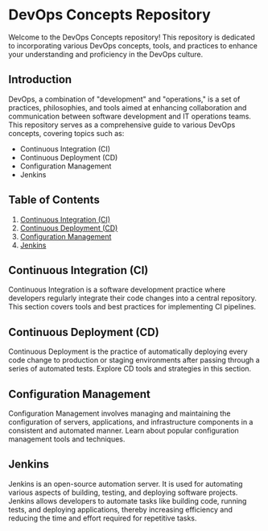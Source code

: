 # DevOps Concepts Repository

Welcome to the DevOps Concepts repository! This repository is dedicated to incorporating various DevOps concepts, tools, and practices to enhance your understanding and proficiency in the DevOps culture.

## Introduction

DevOps, a combination of "development" and "operations," is a set of practices, philosophies, and tools aimed at enhancing collaboration and communication between software development and IT operations teams. This repository serves as a comprehensive guide to various DevOps concepts, covering topics such as:

- Continuous Integration (CI)
- Continuous Deployment (CD)
- Configuration Management
- Jenkins


## Table of Contents

1. [Continuous Integration (CI)](#continuous-integration-ci)
2. [Continuous Deployment (CD)](#continuous-deployment-cd)
3. [Configuration Management](#configuration-management)
4. [Jenkins](#jenkins)


## Continuous Integration (CI)

Continuous Integration is a software development practice where developers regularly integrate their code changes into a central repository. This section covers tools and best practices for implementing CI pipelines.

## Continuous Deployment (CD)

Continuous Deployment is the practice of automatically deploying every code change to production or staging environments after passing through a series of automated tests. Explore CD tools and strategies in this section.

## Configuration Management

Configuration Management involves managing and maintaining the configuration of servers, applications, and infrastructure components in a consistent and automated manner. Learn about popular configuration management tools and techniques.

## Jenkins
Jenkins is an open-source automation server. It is used for automating various aspects of building, testing, and deploying software projects. Jenkins allows developers to automate tasks like building code, running tests, and deploying applications, thereby increasing efficiency and reducing the time and effort required for repetitive tasks.



